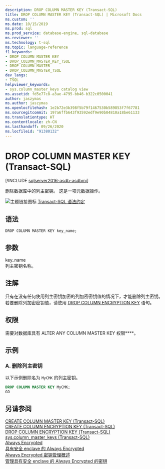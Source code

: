 ```yaml
---
description: DROP COLUMN MASTER KEY (Transact-SQL)
title: DROP COLUMN MASTER KEY (Transact-SQL) | Microsoft Docs
ms.custom: ''
ms.date: 10/15/2019
ms.prod: sql
ms.prod_service: database-engine, sql-database
ms.reviewer: ''
ms.technology: t-sql
ms.topic: language-reference
f1_keywords:
- DROP COLUMN MASTER KEY
- DROP_COLUMN_MASTER_KEY_TSQL
- DROP COLUMN MASTER
- DROP_COLUMN_MASTER_TSQL
dev_langs:
- TSQL
helpviewer_keywords:
- sys.column_master_keys catalog view
ms.assetid: fd5e77c8-a3ae-4795-bb46-b322c0500041
author: jaszymas
ms.author: jaszymas
ms.openlocfilehash: 1e2b72e3b398f5b79f1467530b589853f7f67781
ms.sourcegitcommit: 197a6ffb643f93592edf9e90b04810a18be61133
ms.translationtype: HT
ms.contentlocale: zh-CN
ms.lasthandoff: 09/26/2020
ms.locfileid: "91380132"
---
```

# <a name="drop-column-master-key-transact-sql"></a>DROP COLUMN MASTER KEY (Transact-SQL)

[!INCLUDE [sqlserver2016-asdb-asdbmi](../../includes/applies-to-version/sqlserver2016-asdb-asdbmi.md)]

  删除数据库中的列主密钥。 这是一项元数据操作。  
  
 ![主题链接图标](../../database-engine/configure-windows/media/topic-link.gif "“主题链接”图标") [Transact-SQL 语法约定](../../t-sql/language-elements/transact-sql-syntax-conventions-transact-sql.md)  
  
## <a name="syntax"></a>语法  
  
```syntaxsql
DROP COLUMN MASTER KEY key_name;  
```  

## <a name="arguments"></a>参数
 key_name  
 列主密钥名称。  
  
## <a name="remarks"></a>注解
 只有在没有任何使用列主密钥加密的列加密密钥值的情况下，才能删除列主密钥。 若要删除列加密密钥值，请使用 [DROP COLUMN ENCRYPTION KEY](../../t-sql/statements/drop-column-encryption-key-transact-sql.md) 语句。  
  
## <a name="permissions"></a>权限  
 需要对数据库具有 ALTER ANY COLUMN MASTER KEY 权限****。  
  
## <a name="examples"></a>示例  
  
### <a name="a-dropping-a-column-master-key"></a>A. 删除列主密钥  
 以下示例删除名为 `MyCMK` 的列主密钥。  
  
```sql  
DROP COLUMN MASTER KEY MyCMK;  
GO  
```  
  
## <a name="see-also"></a>另请参阅  
 [CREATE COLUMN MASTER KEY (Transact-SQL)](../../t-sql/statements/create-column-master-key-transact-sql.md)   
 [CREATE COLUMN ENCRYPTION KEY (Transact-SQL)](../../t-sql/statements/create-column-encryption-key-transact-sql.md)   
 [DROP COLUMN ENCRYPTION KEY (Transact-SQL)](../../t-sql/statements/drop-column-encryption-key-transact-sql.md)   
 [sys.column_master_keys (Transact-SQL)](../../relational-databases/system-catalog-views/sys-column-master-keys-transact-sql.md)  
 [Always Encrypted](../../relational-databases/security/encryption/always-encrypted-database-engine.md)   
 [具有安全 enclave 的 Always Encrypted](../../relational-databases/security/encryption/always-encrypted-enclaves.md)   
 [Always Encrypted 密钥管理概述](../../relational-databases/security/encryption/overview-of-key-management-for-always-encrypted.md)   
 [管理具有安全 enclave 的 Always Encrypted 的密钥](../../relational-databases/security/encryption/always-encrypted-enclaves-manage-keys.md)   
  
  
